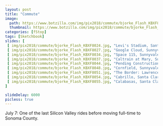 ```yaml
---
layout: post
title: "Commute"
image:
  path: https://www.botzilla.com/img/pix2018/commute/bjorke_Flash_KBXF8054.jpg
  thumbnail: https://www.botzilla.com/img/pix2018/commute/bjorke_Flash_KBXF8054.jpg
categories: [fStop]
tags: [Sketchbook]
slides: [
 [ img/pix2018/commute/bjorke_Flash_KBXF8024.jpg, "Levi's Stadium, Santa Clara"],
 [ img/pix2018/commute/bjorke_Flash_KBXF8027.jpg, "Google Cloud, Sunnyvale"],
 [ img/pix2018/commute/bjorke_Flash_KBXF8034.jpg, "Space 115, Sunnyvale"],
 [ img/pix2018/commute/bjorke_Flash_KBXF8037.jpg, "Caltrain at Mary, Sunnyvale"],
 [ img/pix2018/commute/bjorke_Flash_KBXF8044.jpg, "Pending Construction, Sunnyvale"],
 [ img/pix2018/commute/bjorke_Flash_KBXF8048.jpg, "Cornfield, Sunnyvale"],
 [ img/pix2018/commute/bjorke_Flash_KBXF8051.jpg, "The Border: Lawrence Expressway"],
 [ img/pix2018/commute/bjorke_Flash_KBXF8054.jpg, "Cabrillo, Santa Clara" ],
 [ img/pix2018/commute/bjorke_Flash_KBXF8055.jpg, "Calabasas, Santa Clara"]
]

slideDelay: 6000
picless: true
---
```


July 7: One of the last Silicon Valley rides before moving full-time to Sonoma County.

